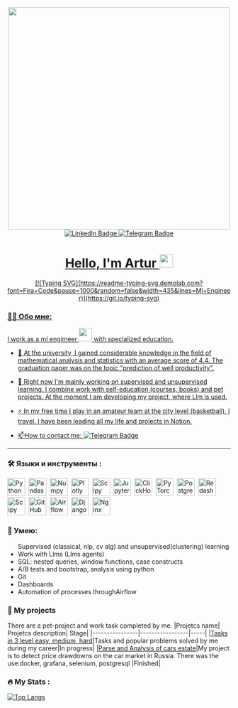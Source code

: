 <div id="header" align="center">
  <img src="ttps://giphy.com/gifs/network-tunnel-crypto-currency-SVgCHJ2n35EA6XFPpO" width='500'/>
</div>
<div id="badges" align="center">
  <a href="https://www.linkedin.com/in/artur-smirnov-918824202/">
  <img src="https://img.shields.io/badge/LinkedIn-blue?style=for-the-badge&logo=linkedin&logoColor=white" alt="LinkedIn Badge"/>
  </a>
  <a href="https://t.me/Artismirnov">
  <img src="https://img.shields.io/badge/Telegram-blue?logo=telegram&logoColor=white&style=for-the-badge" alt="Telegram Badge"/>
</div>
<div align='center'>
<img src="https://komarev.com/ghpvc/?username=artur2525&style=flat-square&color=blue" alt=""/>
<h1>
 Hello, I'm Artur
  <img src="https://media.giphy.com/media/hvRJCLFzcasrR4ia7z/giphy.gif" width="30px"/>
</h1>
[![Typing SVG](https://readme-typing-svg.demolab.com?font=Fira+Code&pause=1000&random=false&width=435&lines=Ml+Engineer)](https://git.io/typing-svg)
</div>

### :man_technologist: Обо мне:
  I work as a ml engimeer  <img src="https://media.giphy.com/media/WUlplcMpOCEmTGBtBW/giphy.gif" width="30"> with specialized education.
- :telescope: At the university, I gained considerable knowledge in the field of mathematical analysis and statistics with an average score of 4.4. The graduation paper was on the topic "prediction of well productivity".

- :seedling: Right now I'm mainly working on supervised and unsupervised learning. I combine work with self-education (courses, books) and pet projects. At the moment I am developing my project, where Llm is used.

- :zap: In my free time I play in an amateur team at the city level (basketball), I travel. I have been leading all my life and projects in Notion.

- :mailbox:How to contact me: [![Telegram Badge](https://img.shields.io/badge/Telegram-blue?logo=telegram&logoColor=white)](https://t.me/DimDolino)

---

### :hammer_and_wrench: Языки и инструменты :
<div>
  <img src="https://img.shields.io/badge/python-white?logo=python&style=for-the-badge" title="Python" alt="Python" height="40"/>&nbsp;
  <img src="https://img.shields.io/badge/pandas-white?logo=pandas&logoColor=blue&style=for-the-badge" title="Pandas" alt="Pandas" height="40"/>&nbsp;
  <img src="https://img.shields.io/badge/numpy-white?logo=numpy&logoColor=blue&style=for-the-badge" title="Numpy" alt="Numpy" height="40"/>&nbsp;
  <img src="https://img.shields.io/badge/plotly-white?logo=plotly&logoColor=blue&style=for-the-badge" title="Plotly" alt="Plotly" height="40"/>&nbsp;
  <img src="https://img.shields.io/badge/Scipy-white?logo=Scipy&logoColor=black&style=for-the-badge" title="Scipy" alt="Scipy" height="40"/>&nbsp;
  <img src="https://img.shields.io/badge/Jupyter_notebook-white?logo=Jupyter&style=for-the-badge" title="Jupyter" alt="Jupyter" height="40"/>&nbsp;
  <img src="https://img.shields.io/badge/Clickhouse-white?logo=Clickhouse&style=for-the-badge" title="ClickHouse" alt="ClickHouse" height="40"/>&nbsp;
  <img src="https://img.shields.io/badge/pytorch-white?logo=pytorch&s&style=for-the-badge" title="pytorch"  alt="PyTorch" height="40"/>&nbsp;
  <img src="https://img.shields.io/badge/PostgreSQL-white?logo=PostgreSQL&s&style=for-the-badge" title="PostgreSQL" alt="PostgreSQL" height="40"/>&nbsp;
  <img src="https://img.shields.io/badge/redash-white?logo=redash&logoColor=black&style=for-the-badge" title="Redash" alt="Redash" height="40"/>&nbsp;
  <img src="https://img.shields.io/badge/scipy-white?logo=scipy&s&logoColor=yellow&style=for-the-badge" title="Scipy" alt="Scipy" height="40"/>&nbsp;
  <img src="https://img.shields.io/badge/github-white?logo=github&logoColor=black&style=for-the-badge" title="GitHub" alt="GitHub" height="40"/>&nbsp;
  <img src="https://img.shields.io/badge/Airflow-white?logo=Airflow&style=for-the-badge" title="Airflow" alt="Airflow" height="40"/>&nbsp;
  <img src="https://img.shields.io/badge/django-white?logo=django&logoColor=black&style=for-the-badge" title="Django" alt="Django" height="40"/>&nbsp;
  <img src="https://img.shields.io/badge/docker-white?logo=docker&logoColor=black&style=for-the-badge" title="Docker" alt="Nginx" height="40"/>&nbsp;
  
  
</div>

### :metal: Умею:
<ul>Supervised (classical, nlp, cv alg) and unsupervised(clustering) learning
<li>Work with Llms (Llms agents)
<li>SQL: nested queries, window functions, case constructs
<li>A/B tests and bootstrap, analysis using python
<li>Git
<li>Dashboards
<li>Automation of processes throughAirflow
</ul>

### :book: My projects
There are a pet-project and work task completed by me.
|Projetcs name| Projetcs description| Stage|
|----------------|-----------------|-----|
|[Tasks in 3 level easy, medium, hard](https://github.com/artur2525/karpov-projects.git)|Tasks and popular problems solved by me during my career|In progress|
|[Parse and Analysis of cars estate](https://github.com/artur2525/Parse-and-analys)|My project is to detect price drawdowns on the car market in Russia. There was the use:docker, grafana, selenium, postgresql |Finished|

### :fire: My Stats :
  
[![Top Langs](https://github-readme-stats.vercel.app/api/top-langs/?username=artur2525)](https://github.com/anuraghazra/github-readme-stats)
  



<!--
[![codewars](https://www.codewars.com/users/DimDolino/badges/large)](https://www.codewars.com/users/DimDolino)
|[Анализ e-learning продукта](https://github.com/DimDolino/E-learning_project)|Формирование файлов с данными, предобработка данных, формирование рейтингов и антирейтигов курсов, анализ успеваемости студентов.|**Pandas** **Numpy** **Requests**|
|[Исследуем набор карт Magic The Gathering](https://github.com/DimDolino/Magic_the_Gathering)|Обрабатываем данные, формируем графики для ответа на вопросы о составе набора для выпуска нового дополнения к игре|**Pandas** **Numpy** **Ast**|
|Создаем Дашборд для визуализации ключевых процессов в [Tableau](https://public.tableau.com/app/profile/dmitriy7276/viz/KarpovDashboardPractice_16519275094660/SalesMonthlyOverview) и [Yandex Datalens](https://datalens.yandex.ru/syjtr3o11ppwi-profit-overview)|Подключение к БД, построение графиков с использованием новых полей, верстка дашборда |**Tableau** **Yandex Datalens**|
**DimDolino/DimDolino** is a ✨ _special_ ✨ repository because its `README.md` (this file) appears on your GitHub profile.

Here are some ideas to get you started:

- 🔭 I’m currently working on ...
- 🌱 I’m currently learning ...
- 👯 I’m looking to collaborate on ...
- 🤔 I’m looking for help with ...
- 💬 Ask me about ...
- 📫 How to reach me: ...
- 😄 Pronouns: ...
- ⚡ Fun fact: ...
 </a>
  <a href="https://vk.com/judge_cat">
  <img src="https://img.shields.io/badge/VK-blue?logo=VK&logoColor=white&style=for-the-badge"/>
  </a>
-->

<!--
**artur2525/artur2525** is a ✨ _special_ ✨ repository because its `README.md` (this file) appears on your GitHub profile.

Here are some ideas to get you started:

- 🔭 I’m currently working on ...
- 🌱 I’m currently learning ...
- 👯 I’m looking to collaborate on ...
- 🤔 I’m looking for help with ...
- 💬 Ask me about ...
- 📫 How to reach me: ...
- 😄 Pronouns: ...
- ⚡ Fun fact: ...
-->
